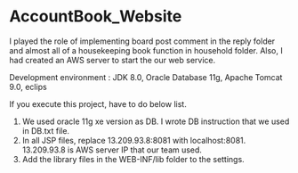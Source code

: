 # AccountBook_Website

I played the role of implementing board post comment in the reply folder and almost all of a housekeeping book function in household folder.
Also, I had created an AWS server to start the our web service.

Development environment : JDK 8.0, Oracle Database 11g, Apache Tomcat 9.0, eclips

If you execute this project, have to do below list.

1. We used oracle 11g xe version as DB. I wrote DB instruction that we used in DB.txt file.
2. In all JSP files, replace 13.209.93.8:8081 with localhost:8081.
   13.209.93.8 is AWS server IP that our team used.
3. Add the library files in the WEB-INF/lib folder to the settings.
